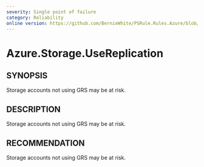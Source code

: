 ```yaml
---
severity: Single point of failure
category: Reliability
online version: https://github.com/BernieWhite/PSRule.Rules.Azure/blob/master/docs/rules/en/Azure.Storage.UseReplication.md
---
```


# Azure.Storage.UseReplication

## SYNOPSIS

Storage accounts not using GRS may be at risk.

## DESCRIPTION

Storage accounts not using GRS may be at risk.

## RECOMMENDATION

Storage accounts not using GRS may be at risk.
